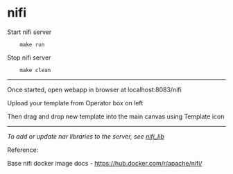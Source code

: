 # nifi


Start nifi server
    
```
    make run
```    

Stop nifi server

```
    make clean
```    
---

Once started, open webapp in browser at localhost:8083/nifi

Upload your template from Operator box on left

Then drag and drop new template into the main canvas using Template icon

---

*To add or update nar libraries to the server, see [nifi_lib](./lib/)*


Reference:

Base nifi docker image docs - https://hub.docker.com/r/apache/nifi/
